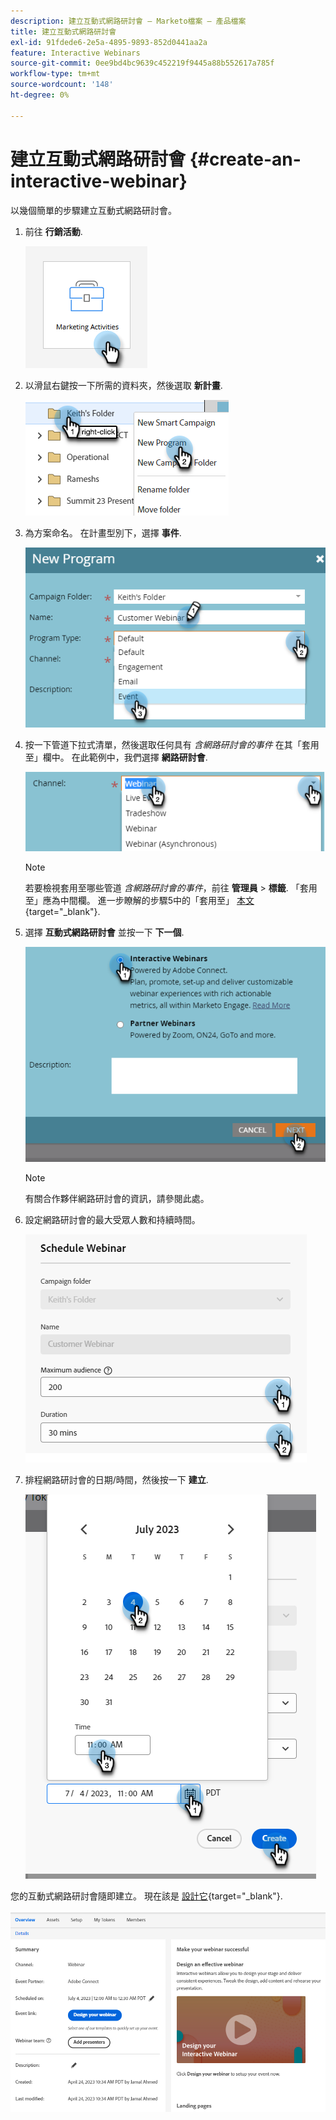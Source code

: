 ```yaml
---
description: 建立互動式網路研討會 — Marketo檔案 — 產品檔案
title: 建立互動式網路研討會
exl-id: 91fdede6-2e5a-4895-9893-852d0441aa2a
feature: Interactive Webinars
source-git-commit: 0ee9bd4bc9639c452219f9445a88b552617a785f
workflow-type: tm+mt
source-wordcount: '148'
ht-degree: 0%

---
```


# 建立互動式網路研討會 {#create-an-interactive-webinar}

以幾個簡單的步驟建立互動式網路研討會。

1. 前往 **行銷活動**.

   ![](assets/create-an-interactive-webinar-1.png)

1. 以滑鼠右鍵按一下所需的資料夾，然後選取 **新計畫**.

   ![](assets/create-an-interactive-webinar-2.png)

1. 為方案命名。 在計畫型別下，選擇 **事件**.

   ![](assets/create-an-interactive-webinar-3.png)

1. 按一下管道下拉式清單，然後選取任何具有 _含網路研討會的事件_ 在其「套用至」欄中。 在此範例中，我們選擇 **網路研討會**.

   ![](assets/create-an-interactive-webinar-4.png)

   >[!NOTE]
   >
   >若要檢視套用至哪些管道 _含網路研討會的事件_，前往 **管理員** > **標籤**. 「套用至」應為中間欄。 進一步瞭解的步驟5中的「套用至」 [本文](/help/marketo/product-docs/administration/tags/create-a-program-channel.md){target="_blank"}.

1. 選擇 **互動式網路研討會** 並按一下 **下一個**.

   ![](assets/create-an-interactive-webinar-5.png)

   >[!NOTE]
   >
   >有關合作夥伴網路研討會的資訊，請參閱此處。

1. 設定網路研討會的最大受眾人數和持續時間。

   ![](assets/create-an-interactive-webinar-6.png)

1. 排程網路研討會的日期/時間，然後按一下 **建立**.

   ![](assets/create-an-interactive-webinar-7.png)

您的互動式網路研討會隨即建立。 現在該是 [設計它](/help/marketo/product-docs/demand-generation/events/interactive-webinars/designing-interactive-webinars.md){target="_blank"}.

![](assets/create-an-interactive-webinar-8.png)
